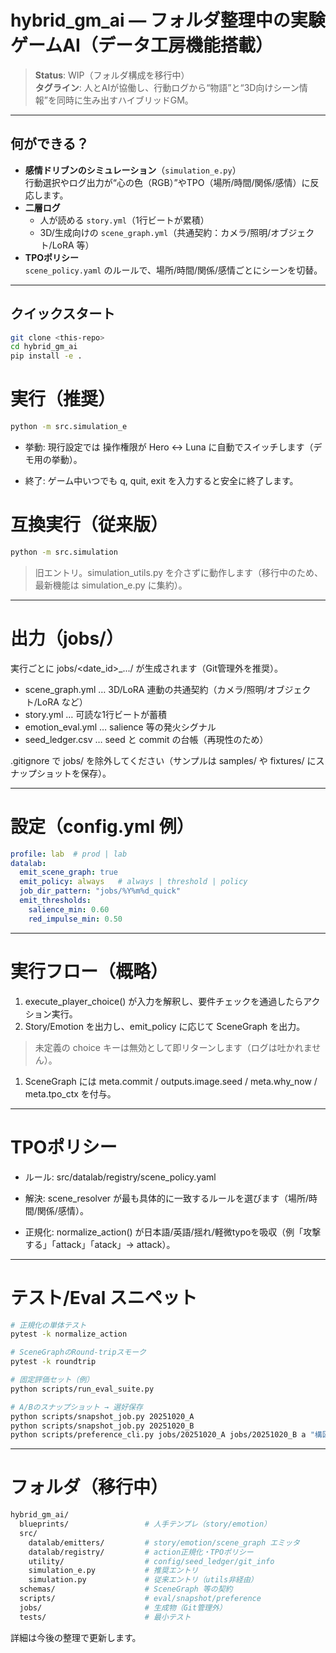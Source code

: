 # hybrid_gm_ai — フォルダ整理中の実験ゲームAI（データ工房機能搭載）

> **Status**: WIP（フォルダ構成を移行中）  
> **タグライン**: 人とAIが協働し、行動ログから“物語”と“3D向けシーン情報”を同時に生み出すハイブリッドGM。

---

## 何ができる？
- **感情ドリブンのシミュレーション**（`simulation_e.py`）  
  行動選択やログ出力が“心の色（RGB）”やTPO（場所/時間/関係/感情）に反応します。
- **二層ログ**
  - 人が読める `story.yml`（1行ビートが累積）
  - 3D/生成向けの `scene_graph.yml`（共通契約：カメラ/照明/オブジェクト/LoRA 等）
- **TPOポリシー**  
  `scene_policy.yaml` のルールで、場所/時間/関係/感情ごとにシーンを切替。

---

## クイックスタート
```bash
git clone <this-repo>
cd hybrid_gm_ai
pip install -e .
```
# 実行（推奨）
```bash
python -m src.simulation_e
```
* 挙動: 現行設定では 操作権限が Hero ↔ Luna に自動でスイッチします（デモ用の挙動）。

* 終了: ゲーム中いつでも q, quit, exit を入力すると安全に終了します。

# 互換実行（従来版）
```bash
python -m src.simulation
```
>旧エントリ。simulation_utils.py を介さずに動作します（移行中のため、最新機能は simulation_e.py に集約）。

---
# 出力（jobs/）
実行ごとに jobs/<date_id>_.../ が生成されます（Git管理外を推奨）。

* scene_graph.yml … 3D/LoRA 連動の共通契約（カメラ/照明/オブジェクト/LoRA など）
* story.yml … 可読な1行ビートが蓄積
* emotion_eval.yml … salience 等の発火シグナル
* seed_ledger.csv … seed と commit の台帳（再現性のため）

.gitignore で jobs/ を除外してください（サンプルは samples/ や fixtures/ にスナップショットを保存）。

---
# 設定（config.yml 例）

```yaml
profile: lab  # prod | lab
datalab:
  emit_scene_graph: true
  emit_policy: always   # always | threshold | policy
  job_dir_pattern: "jobs/%Y%m%d_quick"
  emit_thresholds:
    salience_min: 0.60
    red_impulse_min: 0.50
```
---
# 実行フロー（概略）

1. execute_player_choice() が入力を解釈し、要件チェックを通過したらアクション実行。
1. Story/Emotion を出力し、emit_policy に応じて SceneGraph を出力。
> 未定義の choice キーは無効として即リターンします（ログは吐かれません）。
1. SceneGraph には meta.commit / outputs.image.seed / meta.why_now / meta.tpo_ctx を付与。



---
# TPOポリシー
* ルール: src/datalab/registry/scene_policy.yaml

* 解決: scene_resolver が最も具体的に一致するルールを選びます（場所/時間/関係/感情）。

* 正規化: normalize_action() が日本語/英語/揺れ/軽微typoを吸収（例「攻撃する」「attack」「atack」→ attack）。
---
# テスト/Eval スニペット
```bash
# 正規化の単体テスト
pytest -k normalize_action

# SceneGraphのRound-tripスモーク
pytest -k roundtrip

# 固定評価セット（例）
python scripts/run_eval_suite.py

# A/Bのスナップショット → 選好保存
python scripts/snapshot_job.py 20251020_A
python scripts/snapshot_job.py 20251020_B
python scripts/preference_cli.py jobs/20251020_A jobs/20251020_B a "構図Aの方が良い"
```
---
# フォルダ（移行中）
```bash
hybrid_gm_ai/
  blueprints/                 # 人手テンプレ（story/emotion）
  src/
    datalab/emitters/         # story/emotion/scene_graph エミッタ
    datalab/registry/         # action正規化・TPOポリシー
    utility/                  # config/seed_ledger/git_info
    simulation_e.py           # 推奨エントリ
    simulation.py             # 従来エントリ（utils非経由）
  schemas/                    # SceneGraph 等の契約
  scripts/                    # eval/snapshot/preference
  jobs/                       # 生成物（Git管理外）
  tests/                      # 最小テスト
```
詳細は今後の整理で更新します。
